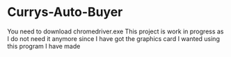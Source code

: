 # Currys-Auto-Buyer
You need to download chromedriver.exe
This project is work in progress as I do not need it anymore since I have got the graphics card I wanted using this program I have made
